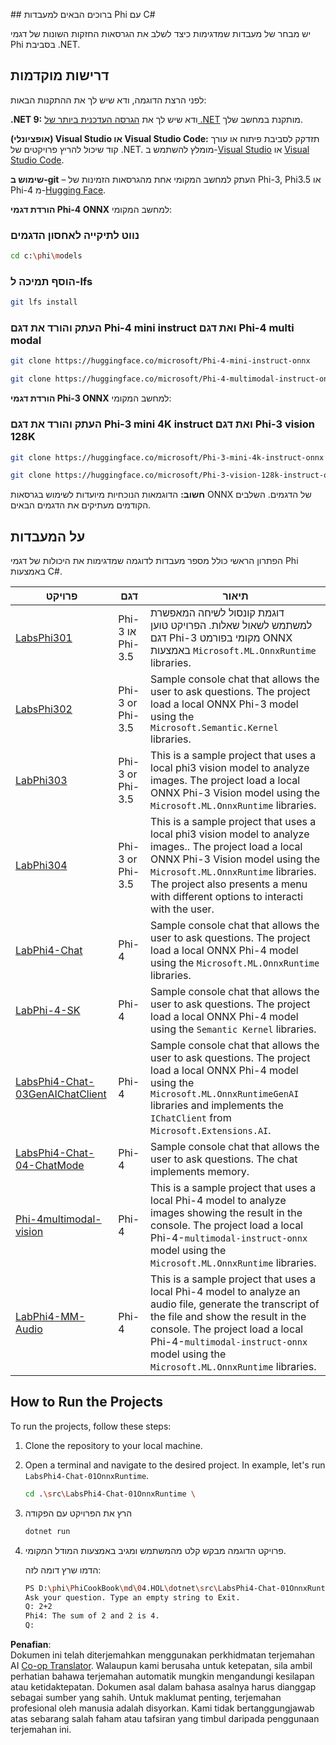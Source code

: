<!--
CO_OP_TRANSLATOR_METADATA:
{
  "original_hash": "903c509a6d0d1ecce00b849d7f753bdd",
  "translation_date": "2025-05-09T22:45:15+00:00",
  "source_file": "md/04.HOL/dotnet/readme.md",
  "language_code": "ms"
}
-->
﻿## ברוכים הבאים למעבדות Phi עם C#

יש מבחר של מעבדות שמדגימות כיצד לשלב את הגרסאות החזקות השונות של דגמי Phi בסביבת .NET.

## דרישות מוקדמות

לפני הרצת הדוגמה, ודא שיש לך את ההתקנות הבאות:

**.NET 9:** ודא שיש לך את [הגרסה העדכנית ביותר של .NET](https://dotnet.microsoft.com/download/dotnet?WT.mc_id=aiml-137032-kinfeylo) מותקנת במחשב שלך.

**(אופציונלי) Visual Studio או Visual Studio Code:** תזדקק לסביבת פיתוח או עורך קוד שיכול להריץ פרויקטים של .NET. מומלץ להשתמש ב-[Visual Studio](https://visualstudio.microsoft.com?WT.mc_id=aiml-137032-kinfeylo) או [Visual Studio Code](https://code.visualstudio.com?WT.mc_id=aiml-137032-kinfeylo).

**שימוש ב-git** – העתק למחשב המקומי אחת מהגרסאות הזמינות של Phi-3, Phi3.5 או Phi-4 מ-[Hugging Face](https://huggingface.co/collections/lokinfey/phi-4-family-679c6f234061a1ab60f5547c).

**הורדת דגמי Phi-4 ONNX** למחשב המקומי:

### נווט לתיקייה לאחסון הדגמים

```bash
cd c:\phi\models
```

### הוסף תמיכה ל-lfs

```bash
git lfs install 
```

### העתק והורד את דגם Phi-4 mini instruct ואת דגם Phi-4 multi modal

```bash
git clone https://huggingface.co/microsoft/Phi-4-mini-instruct-onnx

git clone https://huggingface.co/microsoft/Phi-4-multimodal-instruct-onnx
```

**הורדת דגמי Phi-3 ONNX** למחשב המקומי:

### העתק והורד את דגם Phi-3 mini 4K instruct ואת דגם Phi-3 vision 128K

```bash
git clone https://huggingface.co/microsoft/Phi-3-mini-4k-instruct-onnx

git clone https://huggingface.co/microsoft/Phi-3-vision-128k-instruct-onnx-cpu
```

**חשוב:** הדוגמאות הנוכחיות מיועדות לשימוש בגרסאות ONNX של הדגמים. השלבים הקודמים מעתיקים את הדגמים הבאים.

## על המעבדות

הפתרון הראשי כולל מספר מעבדות לדוגמה שמדגימות את היכולות של דגמי Phi באמצעות C#.

| פרויקט | דגם | תיאור |
| ------------ | -----------| ----------- |
| [LabsPhi301](../../../../../md/04.HOL/dotnet/src/LabsPhi301) | Phi-3 או Phi-3.5 | דוגמת קונסול לשיחה המאפשרת למשתמש לשאול שאלות. הפרויקט טוען דגם Phi-3 מקומי בפורמט ONNX באמצעות `Microsoft.ML.OnnxRuntime` libraries. |
| [LabsPhi302](../../../../../md/04.HOL/dotnet/src/LabsPhi302) | Phi-3 or Phi-3.5 | Sample console chat that allows the user to ask questions. The project load a local ONNX Phi-3 model using the `Microsoft.Semantic.Kernel` libraries. |
| [LabPhi303](../../../../../md/04.HOL/dotnet/src/LabsPhi303) | Phi-3 or Phi-3.5 | This is a sample project that uses a local phi3 vision model to analyze images. The project load a local ONNX Phi-3 Vision model using the `Microsoft.ML.OnnxRuntime` libraries. |
| [LabPhi304](../../../../../md/04.HOL/dotnet/src/LabsPhi304) | Phi-3 or Phi-3.5 | This is a sample project that uses a local phi3 vision model to analyze images.. The project load a local ONNX Phi-3 Vision model using the `Microsoft.ML.OnnxRuntime` libraries. The project also presents a menu with different options to interacti with the user. | 
| [LabPhi4-Chat](../../../../../md/04.HOL/dotnet/src/LabsPhi4-Chat-01OnnxRuntime) | Phi-4 | Sample console chat that allows the user to ask questions. The project load a local ONNX Phi-4 model using the `Microsoft.ML.OnnxRuntime` libraries. |
| [LabPhi-4-SK](../../../../../md/04.HOL/dotnet/src/LabsPhi4-Chat-02SK) | Phi-4 | Sample console chat that allows the user to ask questions. The project load a local ONNX Phi-4 model using the `Semantic Kernel` libraries. |
| [LabsPhi4-Chat-03GenAIChatClient](../../../../../md/04.HOL/dotnet/src/LabsPhi4-Chat-03GenAIChatClient) | Phi-4 | Sample console chat that allows the user to ask questions. The project load a local ONNX Phi-4 model using the `Microsoft.ML.OnnxRuntimeGenAI` libraries and implements the `IChatClient` from `Microsoft.Extensions.AI`. |
| [LabsPhi4-Chat-04-ChatMode](../../../../../md/04.HOL/dotnet/src/LabsPhi4-Chat-04-ChatMode) | Phi-4 | Sample console chat that allows the user to ask questions. The chat implements memory. |
| [Phi-4multimodal-vision](../../../../../md/04.HOL/dotnet/src/LabsPhi4-MultiModal-01Images) | Phi-4 | This is a sample project that uses a local Phi-4 model to analyze images showing the result in the console. The project load a local Phi-4-`multimodal-instruct-onnx` model using the `Microsoft.ML.OnnxRuntime` libraries. |
| [LabPhi4-MM-Audio](../../../../../md/04.HOL/dotnet/src/LabsPhi4-MultiModal-02Audio) | Phi-4 |This is a sample project that uses a local Phi-4 model to analyze an audio file, generate the transcript of the file and show the result in the console. The project load a local Phi-4-`multimodal-instruct-onnx` model using the `Microsoft.ML.OnnxRuntime` libraries. |

## How to Run the Projects

To run the projects, follow these steps:

1. Clone the repository to your local machine.

1. Open a terminal and navigate to the desired project. In example, let's run `LabsPhi4-Chat-01OnnxRuntime`.

    ```bash
    cd .\src\LabsPhi4-Chat-01OnnxRuntime \
    ```

1. הרץ את הפרויקט עם הפקודה

    ```bash
    dotnet run
    ```

1. פרויקט הדוגמה מבקש קלט מהמשתמש ומגיב באמצעות המודל המקומי.

   הדמו שרץ דומה לזה:

   ```bash
   PS D:\phi\PhiCookBook\md\04.HOL\dotnet\src\LabsPhi4-Chat-01OnnxRuntime> dotnet run
   Ask your question. Type an empty string to Exit.
   Q: 2+2
   Phi4: The sum of 2 and 2 is 4.
   Q:
   ```

**Penafian**:  
Dokumen ini telah diterjemahkan menggunakan perkhidmatan terjemahan AI [Co-op Translator](https://github.com/Azure/co-op-translator). Walaupun kami berusaha untuk ketepatan, sila ambil perhatian bahawa terjemahan automatik mungkin mengandungi kesilapan atau ketidaktepatan. Dokumen asal dalam bahasa asalnya harus dianggap sebagai sumber yang sahih. Untuk maklumat penting, terjemahan profesional oleh manusia adalah disyorkan. Kami tidak bertanggungjawab atas sebarang salah faham atau tafsiran yang timbul daripada penggunaan terjemahan ini.